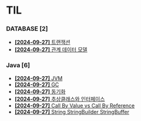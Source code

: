 # TIL
 
### DATABASE [2]
- [**[2024-09-27]**  트랜잭션](https://github.com/A-lass/TIL/blob/main/DATABASE/트랜잭션.md)
- [**[2024-09-27]**  관계 데이터 모델](https://github.com/A-lass/TIL/blob/main/DATABASE/관계_데이터_모델.md)
### Java [6]
- [**[2024-09-27]**  JVM](https://github.com/A-lass/TIL/blob/main/Java/JVM.md)
- [**[2024-09-27]**  GC](https://github.com/A-lass/TIL/blob/main/Java/GC.md)
- [**[2024-09-27]**  동기화](https://github.com/A-lass/TIL/blob/main/Java/동기화.md)
- [**[2024-09-27]**  추상클래스와 인터페이스](https://github.com/A-lass/TIL/blob/main/Java/추상클래스와_인터페이스.md)
- [**[2024-09-27]**  Call By Value vs Call By Reference](https://github.com/A-lass/TIL/blob/main/Java/Call_By_Value_vs_Call_By_Reference.md)
- [**[2024-09-27]**  String StringBuilder StringBuffer](https://github.com/A-lass/TIL/blob/main/Java/String_StringBuilder_StringBuffer.md)
